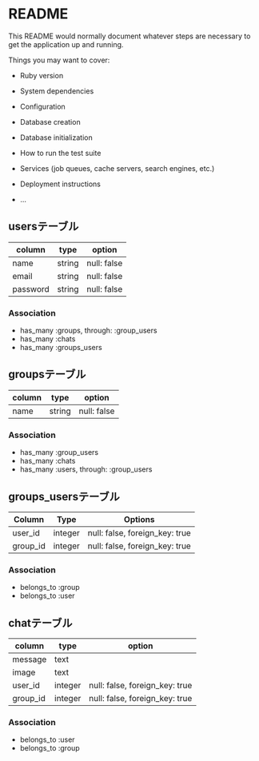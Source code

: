 # README

This README would normally document whatever steps are necessary to get the
application up and running.

Things you may want to cover:

* Ruby version

* System dependencies

* Configuration

* Database creation

* Database initialization

* How to run the test suite

* Services (job queues, cache servers, search engines, etc.)

* Deployment instructions

* ...

## usersテーブル
|column|type|option|
|------|----|------|
|name|string|null: false|
|email|string|null: false|
|password|string|null: false|
### Association
- has_many :groups, through: :group_users
- has_many :chats
- has_many :groups_users

## groupsテーブル
|column|type|option|
|------|----|------|
|name|string|null: false|
### Association
- has_many :group_users
- has_many :chats
- has_many :users, through: :group_users

## groups_usersテーブル
|Column|Type|Options|
|------|----|-------|
|user_id|integer|null: false, foreign_key: true|
|group_id|integer|null: false, foreign_key: true|
### Association
- belongs_to :group
- belongs_to :user

## chatテーブル
|column|type|option|
|------|----|------|
|message|text||
|image|text||
|user_id|integer|null: false, foreign_key: true|
|group_id|integer|null: false, foreign_key: true|
### Association
- belongs_to :user
- belongs_to :group

